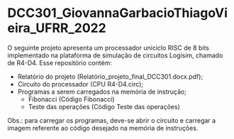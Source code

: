 # DCC301_GiovannaGarbacioThiagoVieira_UFRR_2022
O seguinte projeto apresenta um processador uniciclo RISC de 8 bits implementado na plataforma de simulação de circuitos Logisim, chamado de R4-D4.
Esse repositório contém:
- Relatório do projeto (Relatório_projeto_final_DCC301.docx.pdf);
- Circuito do processador (CPU R4-D4.circ);
- Programas a serem carregados na memória de instrução;
  - Fibonacci (Código Fibonacci)
  - Teste das operações (Código Teste das operações)

Obs.: para carregar os programas, deve-se abrir o circuito e carregar a imagem referente ao código desejado na memória de instruções.
